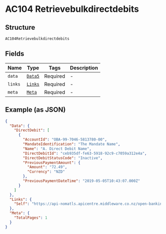 
# AC104 Retrievebulkdirectdebits

## Structure

`AC104Retrievebulkdirectdebits`

## Fields

| Name | Type | Tags | Description |
|  --- | --- | --- | --- |
| `data` | [`Data5`](../../doc/models/data-5.md) | Required | - |
| `links` | [`Links`](../../doc/models/links.md) | Required | - |
| `meta` | [`Meta`](../../doc/models/meta.md) | Required | - |

## Example (as JSON)

```json
{
  "Data": {
    "DirectDebit": [
      {
        "AccountId": "OBA-99-7046-5813780-00",
        "MandateIdentification": "The Mandate Name",
        "Name": "A. Direct Debit Name",
        "DirectDebitId": "ceb935df-fe63-5918-92c9-c7059a312e4a",
        "DirectDebitStatusCode": "Inactive",
        "PreviousPaymentAmount": {
          "Amount": "72.49",
          "Currency": "NZD"
        },
        "PreviousPaymentDateTime": "2019-05-05T10:43:07.000Z"
      }
    ]
  },
  "Links": {
    "Self": "https://api-nomatls.apicentre.middleware.co.nz/open-banking-nz/v2.3/direct-debits"
  },
  "Meta": {
    "TotalPages": 1
  }
}
```


